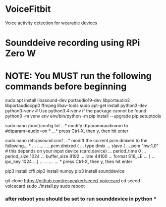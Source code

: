 # VoiceFitbit
Voice activity detection for wearable devices

# Sounddeive recording using RPi Zero W
# NOTE: You MUST run the following commands before beginning

 sudo apt install libasound-dev portaudio19-dev libportaudio2 libportaudiocpp0 ffmpeg libav-tools
 sudo apt-get install python3-dev python3-venv # Use python3.4-venv if the package cannot be found.
 python3 -m venv env
 env/bin/python -m pip install --upgrade pip setuptools
 
 sudo nano /boot/config.txt
 ...* modify dtparam=audio=on to #dtparam=audio=on *
 ...* press Ctrl-X, then y, then hit enter
 
 sudo nano /etc/asound.conf
 ...* modift the current pcm.dmixed to the following... *
 ... .
 ... .
 ...pcm.dmixed {
 ...   type dmix
 ...   slave {
 ...       pcm "hw:1,0"  # this depends on your input device (card,device)
 ...       period_time 0
 ...       period_size 1024
 ...       buffer_size 8192
 ...       rate 44100
 ...       format S16_LE
 ...   }
 ...   ipc_key 1024
 ...} 
 ... .
 ... .
 ... * press Ctrl-X, then y, then hit enter
 
 pip3 install cffi
 pip3 install numpy
 pip3 install sounddevice
 
 git clone https://github.com/respeaker/seeed-voicecard
 cd seeed-voicecard
 sudo ./install.py
 sudo reboot
 
### after reboot you should be set to run sounddevice in python *

